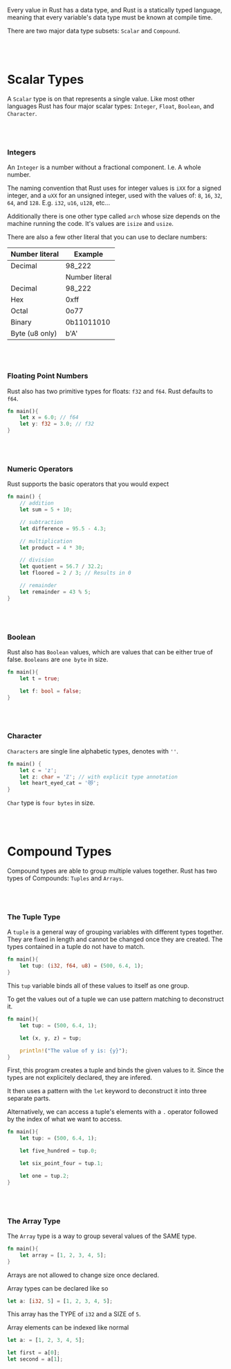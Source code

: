 Every value in Rust has a data type, and Rust is a statically typed language, meaning that every variable's data type must be known at compile time.

There are two major data type subsets: `Scalar` and `Compound`.

<br><br>
# Scalar Types
A `Scalar` type is on that represents a single value. Like most other languages Rust has four major scalar types: `Integer`, `Float`, `Boolean`, and `Character`.

<br><br>
### Integers
An `Integer` is a number without a fractional component. I.e. A whole number.

The naming convention that Rust uses for integer values is `iXX` for a signed integer, and a `uXX` for an unsigned integer, used with the values of: `8`, `16`, `32`, `64`, and `128`. E.g. `i32`, `u16`, `u128`, etc...

Additionally there is one other type called `arch` whose size depends on the machine running the code. It's values are `isize` and `usize`.

There are also a few other literal that you can use to declare numbers:

| Number literal | Example  |
| - | - |
| Decimal | 98_222 |
    | Number literal   |   Example |
   |  Decimal           |  98_222 | 
   | Hex               |  0xff |
   | Octal             |  0o77 |
   | Binary            |  0b11011010 |
   | Byte (u8 only)    |  b'A' |

<br><br>
### Floating Point Numbers
Rust also has two primitive types for floats: `f32` and `f64`. Rust defaults to `f64`.

```Rust
fn main(){
	let x = 6.0; // f64
	let y: f32 = 3.0; // f32
}
```

<br><br>
### Numeric Operators
Rust supports the basic operators that you would expect

```Rust
fn main() {
	// addition
	let sum = 5 + 10;

	// subtraction
	let difference = 95.5 - 4.3;

	// multiplication
	let product = 4 * 30;

	// division
	let quotient = 56.7 / 32.2;
	let floored = 2 / 3; // Results in 0

	// remainder
	let remainder = 43 % 5;
}
```

<br><br>
### Boolean
Rust also has `Boolean` values, which are values that can be either true of false. `Booleans` are `one byte` in size.

```Rust
fn main(){
	let t = true;

	let f: bool = false;
}
```

<br><br>
### Character
`Characters` are single line alphabetic types, denotes with `''`.

```Rust
fn main() {
	let c = 'z';
	let z: char = 'ℤ'; // with explicit type annotation
	let heart_eyed_cat = '😻';
}
```

`Char` type is `four bytes` in size.

<br><br>
# Compound Types
Compound types are able to group multiple values together. Rust has two types of Compounds: `Tuples` and `Arrays`.

<br><br>
### The Tuple Type
A `tuple` is a general way of grouping variables with different types together. They are fixed in length and cannot be changed once they are created. The types contained in a tuple do not have to match.

```Rust
fn main(){
	let tup: (i32, f64, u8) = (500, 6.4, 1);
}
```

This `tup` variable binds all of these values to itself as one group.

To get the values out of a tuple we can use pattern matching to deconstruct it.

```Rust
fn main(){
	let tup: = (500, 6.4, 1);

	let (x, y, z) = tup;

	println!("The value of y is: {y}");
}
```

First, this program creates a tuple and binds the given values to it. Since the types are not explicitely declared, they are infered.

It then uses a pattern with the `let` keyword to deconstruct it into three separate parts.

Alternatively, we can access a tuple's elements with a `.` operator followed by the index of what we want to access.

```Rust
fn main(){
	let tup: = (500, 6.4, 1);

	let five_hundred = tup.0;

	let six_point_four = tup.1;

	let one = tup.2;
}
```

<br><br>
### The Array Type
The `Array` type is a way to group several values of the SAME type.

```Rust
fn main(){
	let array = [1, 2, 3, 4, 5];
}
```

Arrays are not allowed to change size once declared.

Array types can be declared like so

```Rust
let a: [i32, 5] = [1, 2, 3, 4, 5];
```

This array has the TYPE of `i32` and a SIZE of `5`.

Array elements can be indexed like normal

```Rust
let a: = [1, 2, 3, 4, 5];

let first = a[0];
let second = a[1];
```